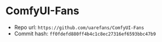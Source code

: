 # ComfyUI-Fans
- Repo url: `https://github.com/uarefans/ComfyUI-Fans`
- Commit hash: `ff0fdefd880ff4b4c1c8ec27316ef6593bbc47b9`